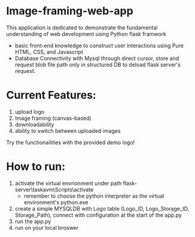 # Image-framing-web-app
This application is dedicated to demonstrate the fundamental understanding of web development using Python flask framwork
- basic front-end knowledge to construct user interactions using Pure HTML, CSS, and Javascript
- Database Connectivity with Mysql through direct cursor, store and request blob file path only in structured DB to deload flask server's request.

# Current Features:
1. upload logo
2. Image framing (canvas-based)
3. downloadability
4. ability to switch between uploaded images

Try the functionailities with the provided demo logo!

# How to run:
1. activate the virtual envrionment under path flask-server\taskavm\Scripts\activate
    - remember to choose the python interpreter as the virtual environment's python.exe
2. create a simple MYSQLDB with Logo table (Logo_ID, Logo_Storage_ID, Storage_Path), connect with configuration at the start of the app.py
3. run the app.py
4. run on your local broswer